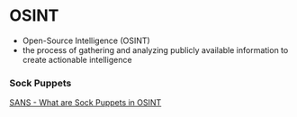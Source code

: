 # OSINT

- Open-Source Intelligence (OSINT)
- the process of gathering and analyzing publicly available information to create actionable intelligence

### Sock Puppets
[SANS - What are Sock Puppets in OSINT](https://www.sans.org/blog/what-are-sock-puppets-in-osint/)
